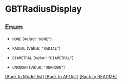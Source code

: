 # GBTRadiusDisplay

## Enum


* `NONE` (value: `"NONE"`)

* `RADIAL` (value: `"RADIAL"`)

* `DIAMETRAL` (value: `"DIAMETRAL"`)

* `UNKNOWN` (value: `"UNKNOWN"`)


[[Back to Model list]](../README.md#documentation-for-models) [[Back to API list]](../README.md#documentation-for-api-endpoints) [[Back to README]](../README.md)


